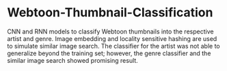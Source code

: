 # Webtoon-Thumbnail-Classification
CNN and RNN models to classify Webtoon thumbnails into the respective artist and genre. Image embedding and locality sensitive hashing are used to simulate similar image search. The classifier for the artist was not able to generalize beyond the training set; however, the genre classifier and the similar image search showed promising result.
